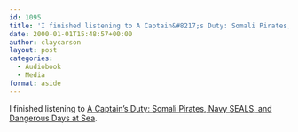 ```yaml
---
id: 1095
title: 'I finished listening to A Captain&#8217;s Duty: Somali Pirates, Navy SEALS, and Dangerous Days at Sea'
date: 2000-01-01T15:48:57+00:00
author: claycarson
layout: post
categories: 
  - Audiobook
  - Media
format: aside
---
```

I finished listening to [A Captain&#8217;s Duty: Somali Pirates, Navy SEALS, and Dangerous Days at Sea](http://amazon.com/exec/obidos/ASIN/1401323804/claycarson0c-20).
<!--more-->
